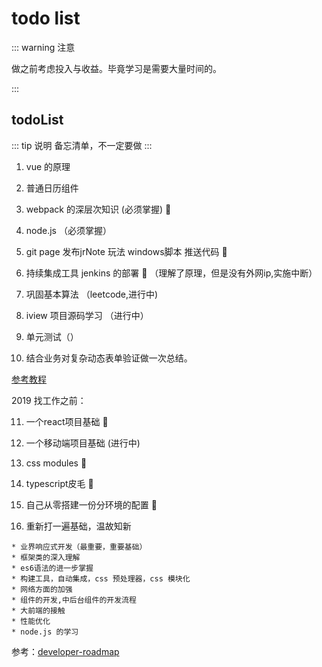 # todo list

::: warning 注意

做之前考虑投入与收益。毕竟学习是需要大量时间的。

:::

## todoList
::: tip 说明
备忘清单，不一定要做
:::
1. vue 的原理

2. 普通日历组件 

3. webpack 的深层次知识  (必须掌握) :100: 

4. node.js （必须掌握）

5. git page 发布jrNote 玩法 windows脚本 推送代码 :100: 

6. 持续集成工具 jenkins 的部署  :100: （理解了原理，但是没有外网ip,实施中断）

7. 巩固基本算法 （leetcode,进行中)

8. iview 项目源码学习 （进行中）

9. 单元测试（）

10. 结合业务对复杂动态表单验证做一次总结。


 [参考教程](https://www.cnblogs.com/c9999/p/6399367.html)

2019 找工作之前：

 11. 一个react项目基础  :100:   

 12. 一个移动端项目基础 (进行中)

 13. css modules :100:

 14. typescript皮毛 :100:

 15. 自己从零搭建一份分环境的配置 :100:

 16. 重新打一遍基础，温故知新

    * 业界响应式开发（最重要，重要基础）
    * 框架类的深入理解
    * es6语法的进一步掌握
    * 构建工具，自动集成，css 预处理器，css 模块化
    * 网络方面的加强
    * 组件的开发,中后台组件的开发流程
    * 大前端的接触
    * 性能优化
    * node.js 的学习

 参考：[developer-roadmap](https://github.com/kamranahmedse/developer-roadmap)


